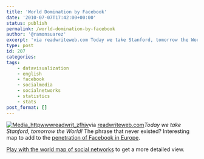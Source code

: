 ```yaml
---
title: 'World Domination by Facebook'
date: '2010-07-07T17:42:00+00:00'
status: publish
permalink: /world-domination-by-facebook
author: '@ramonsuarez'
excerpt: 'via readwriteweb.com Today we take Stanford, tomorrow the World! The phrase that never existed? Interesting map to add to the penetration of Facebook in Europe. Play with the world map of social networks to get a more detailed view.'
type: post
id: 207
categories:
tags:
    - datavisualization
    - english
    - facebook
    - socialmedia
    - socialnetworks
    - statistics
    - stats
post_format: []
---
```

[![Media_httpwwwreadwrit_zfhjv](/uploads/2010/07/media_httpwwwreadwrit_zfhjv-scaled1000.png?w=300)](/uploads/2010/07/media_httpwwwreadwrit_zfhjv-scaled1000.png)via [readwriteweb.com](http://www.readwriteweb.com/archives/facebook_expands_at_the_cost_of_local_social_netwo.php?utm_source=feedburner&utm_medium=feed&utm_campaign=Feed%3A+readwriteweb+%28ReadWriteWeb%29)*Today we take Stanford, tomorrow the World!* The phrase that never existed? Interesting map to add to the [penetration of Facebook in Europe](http://ramonsuarez.com/western-europe-facebook-usage-statistics-map "Usage of Facebook by percentage of European population").

[Play with the world map of social networks](http://manyeyes.alphaworks.ibm.com/manyeyes/visualizations/world-map-of-social-networks-jun-2 "Play with the world map of social networks") to get a more detailed view.